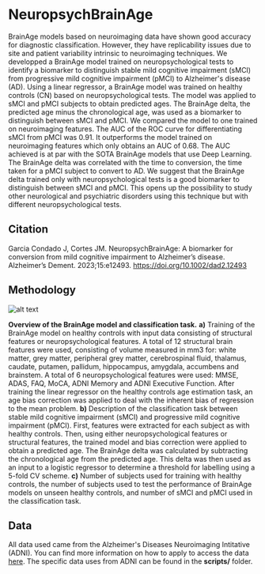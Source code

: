 # NeuropsychBrainAge

BrainAge models based on neuroimaging data have shown good accuracy for diagnostic classification. However, they have replicability issues due to site and patient variability intrinsic to neuroimaging techniques. We developped a BrainAge model trained on neuropsychological tests to identify a biomarker to distinguish stable mild cognitive impairment (sMCI) from progressive mild cognitive impairment (pMCI) to Alzheimer's disease (AD). Using a linear regressor, a BrainAge model was trained on healthy controls (CN) based on neuropsychological tests. The model was applied to sMCI and pMCI subjects to obtain predicted ages. The BrainAge delta, the predicted age minus the chronological age, was used as a biomarker to distinguish between sMCI and pMCI. We compared the model to one trained on neuroimaging features. The AUC of the ROC curve for differentiating sMCI from pMCI was 0.91. It outperforms the model trained on neuroimaging features which only obtains an AUC of 0.68. The AUC achieved is at par with the SOTA BrainAge models that use Deep Learning. The BrainAge delta was correlated with the time to conversion, the time taken for a pMCI subject to convert to AD. We suggest that the BrainAge delta trained only with neuropsychological tests is a good biomarker to distinguish between sMCI and pMCI. This opens up the possibility to study other neurological and psychiatric disorders using this technique but with different neuropsychological tests.

## Citation

Garcia Condado J, Cortes JM. NeuropsychBrainAge: A biomarker for conversion from mild cognitive impairment to Alzheimer’s disease. Alzheimer’s Dement. 2023;15:e12493. https://doi.org/10.1002/dad2.12493

## Methodology

![alt text](figures/fullmodel.png)

**Overview of the BrainAge model and classification task.** **a)** Training of the BrainAge model on healthy controls with input data consisting of structural features or neuropsychological features. A total of 12 structural brain features were used, consisting of volume measured in mm3 for: white matter, grey matter, peripheral grey matter, cerebrospinal fluid, thalamus, caudate, putamen, pallidum, hippocampus, amygdala, accumbens and brainstem. A total of 6 neuropsychological features were used: MMSE, ADAS, FAQ, MoCA, ADNI Memory and ADNI Executive Function. After training the linear regressor on the healthy controls age estimation task, an age bias correction was applied to deal with the inherent bias of regression to the mean problem. **b)** Description of the classification task between stable mild cognitive impairment (sMCI) and progressive mild cognitive impairment (pMCI). First, features were extracted for each subject as with healthy controls. Then, using either neuropsychological features or structural features, the trained model and bias correction were applied to obtain a predicted age. The BrainAge delta was calculated by subtracting the chronological age from the predicted age. This delta was then used as an input to a logistic regressor to determine a threshold for labelling using a 5-fold CV scheme. **c)** Number of subjects used for training with healthy controls, the number of subjects used to test the performance of BrainAge models on unseen healthy controls, and number of sMCI and pMCI used in the classification task.

## Data

All data used came from the Alzheimer's Diseases Neuroimaging Intitative (ADNI). You can find more information on how to apply to access the data [here](https://adni.loni.usc.edu/data-samples/access-data/). The specific data uses from ADNI can be found in the **scripts/** folder.
